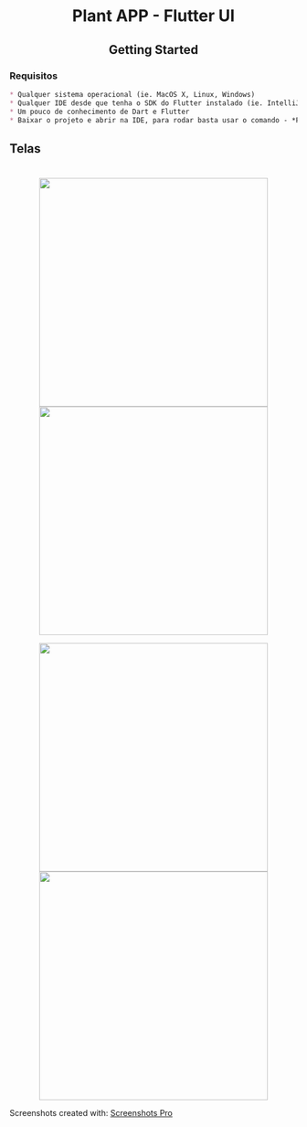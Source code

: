

<h1 align= "center"> Plant APP - Flutter UI</h1>
<p align= "Center">
 
 </p>

<h2 align= "center">Getting Started</h2>



### Requisitos

```markdown
* Qualquer sistema operacional (ie. MacOS X, Linux, Windows)
* Qualquer IDE desde que tenha o SDK do Flutter instalado (ie. IntelliJ, Android Studio, VSCode etc)
* Um pouco de conhecimento de Dart e Flutter
* Baixar o projeto e abrir na IDE, para rodar basta usar o comando - *Flutter Run*
```

## **Telas**

#


<p align="center">
<img src="https://user-images.githubusercontent.com/88169337/171186698-b2ea2735-6e73-43bd-926a-07881d3690eb.png" width="400">
<img src="https://user-images.githubusercontent.com/88169337/171186714-4bea94d1-12f5-42b9-bb03-704aee89a54e.png" width="400">
</p>

<p align="center">
<img src="https://user-images.githubusercontent.com/88169337/171265383-28bb918f-eee6-41a5-a295-84df2b1078ac.png" width="400">
<img src="https://user-images.githubusercontent.com/88169337/171265370-816818c0-6f1c-4d5d-80bc-5e994a39c12a.png" width="400">
</p>




Screenshots created with: [Screenshots Pro](https://screenshots.pro/)

